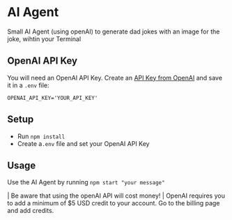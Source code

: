 # AI Agent

Small AI Agent (using openAI) to generate dad jokes with an image for the joke, wihtin your Terminal


## OpenAI API Key

You will need an OpenAI API Key. Create an [API Key from OpenAI](https://platform.openai.com/settings/organization/api-keys) and save it in a `.env` file:

```
OPENAI_API_KEY='YOUR_API_KEY'
```

## Setup

* Run `npm install`
* Create a`.env` file and set your OpenAI API Key


## Usage

Use the AI Agent by running `npm start "your message"`

| Be aware that using the openAI API will cost money!
| OpenAI requires you to add a minimum of $5 USD credit to your account. Go to the billing page and add credits.